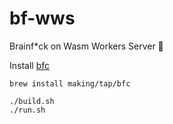 # bf-wws
Brainf*ck on Wasm Workers Server 🤯

Install [bfc](https://github.com/making/bfc)

```
brew install making/tap/bfc
```

```
./build.sh
./run.sh
```
